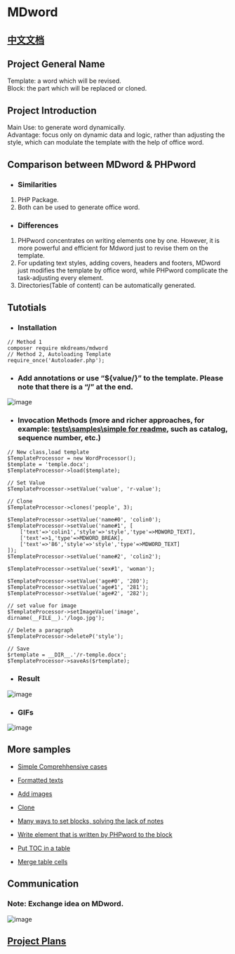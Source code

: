 # MDword 
## [中文文档](https://github.com/mkdreams/MDword/blob/main/README-CN.md)

##  Project General Name
Template: a word which will be revised.  
Block: the part which will be replaced or cloned.

## Project Introduction
Main Use: to generate word dynamically.  
Advantage: focus only on dynamic data and logic, rather than adjusting the style, which can modulate the template with the help of office word.

## Comparison between MDword & PHPword
+ ### Similarities
1. PHP Package.
2. Both can be used to generate office word.

+ ### Differences
1. PHPword concentrates on writing elements one by one. However,
it is more powerful and efficient for Mdword just to revise  them on the template.
2. For updating text styles, adding covers, headers and footers, MDword just modifies the template by office word, while PHPword complicate the task-adjusting every element.
3. Directories(Table of content) can be automatically generated.

## Tutotials
+ ### Installation
```
// Method 1
composer require mkdreams/mdword
// Method 2, Autoloading Template
require_once('Autoloader.php');
```

+ ### Add annotations or use “${value/}” to the template. Please note that there is a “/” at the end.
![image](https://user-images.githubusercontent.com/12422458/111026036-1c647700-8423-11eb-9df2-e9a2e5530007.png) 
+ ### Invocation Methods (more and richer approaches, for example: [tests\samples\simple for readme](https://github.com/mkdreams/MDword/blob/main/tests/samples/simple%20for%20readme/index.php), such as catalog, sequence number, etc.)
```
// New class,load template
$TemplateProcessor = new WordProcessor();
$template = 'temple.docx';
$TemplateProcessor->load($template);

// Set Value
$TemplateProcessor->setValue('value', 'r-value');

// Clone 
$TemplateProcessor->clones('people', 3);

$TemplateProcessor->setValue('name#0', 'colin0');
$TemplateProcessor->setValue('name#1', [
    ['text'=>'colin1','style'=>'style','type'=>MDWORD_TEXT],
    ['text'=>1,'type'=>MDWORD_BREAK],
    ['text'=>'86','style'=>'style','type'=>MDWORD_TEXT]
]);
$TemplateProcessor->setValue('name#2', 'colin2');

$TemplateProcessor->setValue('sex#1', 'woman');

$TemplateProcessor->setValue('age#0', '280');
$TemplateProcessor->setValue('age#1', '281');
$TemplateProcessor->setValue('age#2', '282');

// set value for image
$TemplateProcessor->setImageValue('image', dirname(__FILE__).'/logo.jpg');

// Delete a paragraph
$TemplateProcessor->deleteP('style');

// Save
$rtemplate = __DIR__.'/r-temple.docx';
$TemplateProcessor->saveAs($rtemplate);
```

+ ### Result
![image](https://user-images.githubusercontent.com/12422458/111026037-1d95a400-8423-11eb-81e2-941f6b854e34.png) 

+ ### GIFs
![image](https://user-images.githubusercontent.com/12422458/111026041-1ec6d100-8423-11eb-8e14-d8daf99a9704.gif) 


## More samples
- [Simple Comprehhensive cases](https://github.com/mkdreams/MDword/tree/main/tests/samples/simple%20for%20readme)   

- [Formatted texts](https://github.com/mkdreams/MDword/tree/main/tests/samples/text)

- [Add images](https://github.com/mkdreams/MDword/tree/main/tests/samples/image)

- [Clone](https://github.com/mkdreams/MDword/tree/main/tests/samples/clone)

- [Many ways to set blocks, solving the lack of notes](https://github.com/mkdreams/MDword/tree/main/tests/samples/block)

- [Write element that is written by PHPword to the block](https://github.com/mkdreams/MDword/tree/main/tests/samples/phpword)

- [Put TOC in a table](https://github.com/mkdreams/MDword/tree/main/tests/samples/toc)
- [Merge table cells](https://github.com/mkdreams/MDword/tree/main/tests/samples/merge%20table%20cells)

## Communication
### Note: Exchange idea on MDword.
![image](https://user-images.githubusercontent.com/12422458/111025926-5a14d000-8422-11eb-86a3-db8a0ad712f0.png) 

## [Project Plans](https://github.com/mkdreams/MDword/projects/1#column-10318470)


